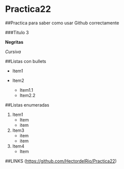 # Practica22
##Practica para saber como usar Github correctamente

###Titulo 3

**Negritas**

_Cursiva_

##Listas con bullets
* Item1
* Item2

  * Item1.1
  * Item2.2
 
##Listas enumeradas

1. Item1
   * Item
   * item 
3. Item3
   * item
   * item
5. Item4
    * Item


##LINKS
(https://github.com/HectordelRio/Practica22)
 

